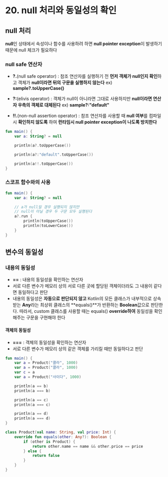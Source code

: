 # 20. null 처리와 동일성의 확인


## null 처리
**null**인 상태에서 속성이나 함수를 사용하려 하면 **null pointer exception**이 발생하기 때문에 null 체크가 필요하다

### null safe 연산자
- **?.**(null safe operator) : 참조 연산자를 실행하기 전 **먼저 객체가 null인지 확인**하고 객체가 **null이라면 뒤의 구문을 실행하지 않는다** ex) **sample?.toUpperCase()**

- **?:**(elivis operator) : 객체가 null이 아니라면 그대로 사용하지만 **null이라면 연산자 우측의 객체로 대체된다** ex) **sample?:"default"**

- **!!.**(non-null assertion operator) : 참조 연산자를 사용할 때 **null 여부**를 컴파일시 **확인하지 않도록** 하여 **런타임시 null pointer exception이 나도록 방치한다**

```kotlin
fun main() {
    var a: String? = null

    println(a?.toUpperCase())

    println(a?:"default".toUpperCase())

    println(a!!.toUpperCase())
}
```

### 스코프 함수와의 사용
```kotlin
fun main() {
    var a: String? = null

    // a가 null일 경우 실행되지 않지만
    // null이 아닐 경우 두 구문 모두 실행된다
    a?.run {
        println(toUpperCase())
        println(toLowerCase())
    }
}
```

## 변수의 동일성

### 내용의 동일성
- **==** : 내용의 동일성을 확인하는 연산자
- 서로 다른 변수가 메모리 상의 서로 다른 곳에 할당된 객체이더라도 그 내용이 같다면 동일하다고 판단
- 내용의 동일성은 **자동으로 판단되지 않고** Kotlin의 모든 클래스가 내부적으로 상속받는 **Any**라는 최상위 클래스의 **equals()**가 반환하는 **Boolean**값으로 판단한다. 따라서, custom 클래스를 사용할 때는 equals() **override하여** 동일성을 확인해주는 구문을 구현해야 한다

#### 객체의 동일성
- **===** : 객체의 동일성을 확인하는 연산자
- 서로 다른 변수가 메모리 상의 같은 객체를 가리킬 때만 동일하다고 판단

```kotlin
fun main() {
    var a = Product("콜라", 1000)
    var a = Product("콜라", 1000)
    var c = a
    var a = Product("사이다", 1000)

    println(a == b)
    println(a === b)

    println(a == c)
    println(a === c)

    println(a == d)
    println(a === d)
}

class Product(val name: String, val price: Int) {
    override fun equals(other: Any?): Boolean {
        if (other is Product) {
            return other.name == name && other.price == price
        } else {
            return false
        }
    }
}
```